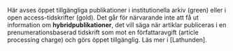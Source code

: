 Här avses öppet tillgängliga publikationer i institutionella arkiv (green) eller i open access-tidskrifter (gold). Det går för närvarande inte att få ut information om **hybridpublikationer**, det vill säga när artiklar publiceras i en prenumerationsbaserad tidskrift som mot en författaravgift (article processing charge) och görs öppet tillgänglig. Läs mer i [Lathunden].  
